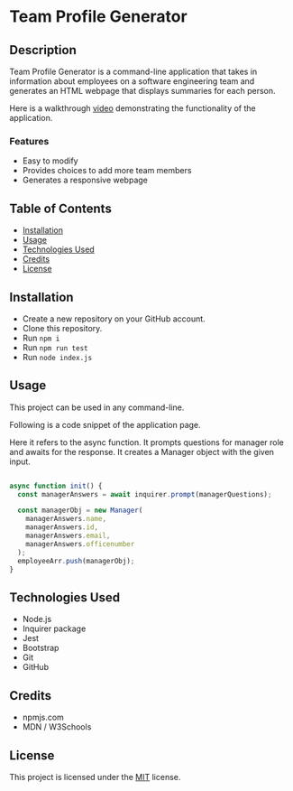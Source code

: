# Team Profile Generator

## Description

Team Profile Generator is a command-line application that takes in information about employees on a software engineering team and generates an HTML webpage that displays summaries for each person.

Here is a walkthrough [video](https://drive.google.com/file/d/1RImveh8rJilOYceOO-_87P3yUZwI6Kj_/view) demonstrating the functionality of the application.

### Features

- Easy to modify
- Provides choices to add more team members
- Generates a responsive webpage

## Table of Contents

- [Installation](#installation)
- [Usage](#usage)
- [Technologies Used](#technologies-used)
- [Credits](#credits)
- [License](#license)

## Installation

- Create a new repository on your GitHub account.
- Clone this repository.
- Run `npm i`
- Run `npm run test`
- Run `node index.js`

## Usage

This project can be used in any command-line.

Following is a code snippet of the application page.

Here it refers to the async function. It prompts questions for manager role and awaits for the response. It creates a Manager object with the given input.

```Node.js

async function init() {
  const managerAnswers = await inquirer.prompt(managerQuestions);

  const managerObj = new Manager(
    managerAnswers.name,
    managerAnswers.id,
    managerAnswers.email,
    managerAnswers.officenumber
  );
  employeeArr.push(managerObj);
}

```

## Technologies Used

- Node.js
- Inquirer package
- Jest
- Bootstrap
- Git
- GitHub

## Credits

- npmjs.com
- MDN / W3Schools

## License

This project is licensed under the [MIT](./LICENSE) license.
